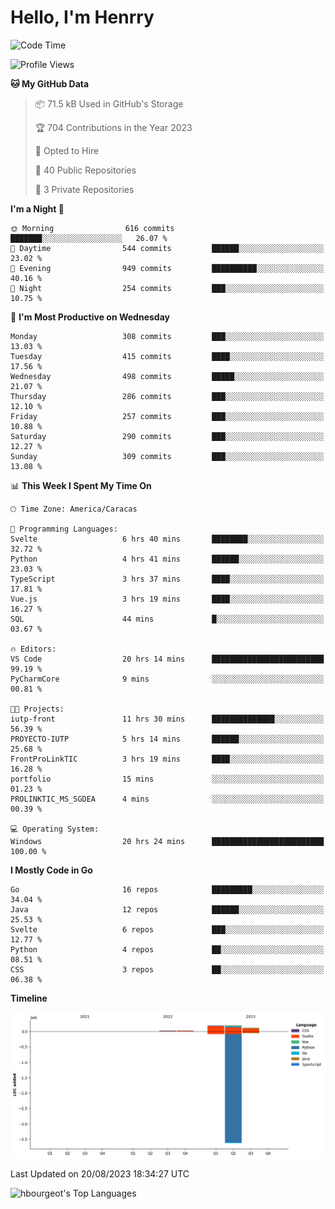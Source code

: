 # Hello, I'm Henrry

<!--START_SECTION:waka-->
![Code Time](http://img.shields.io/badge/Code%20Time-995%20hrs%2024%20mins-blue)

![Profile Views](http://img.shields.io/badge/Profile%20Views-17-blue)

**🐱 My GitHub Data** 

> 📦 71.5 kB Used in GitHub's Storage 
 > 
> 🏆 704 Contributions in the Year 2023
 > 
> 💼 Opted to Hire
 > 
> 📜 40 Public Repositories 
 > 
> 🔑 3 Private Repositories 
 > 
**I'm a Night 🦉** 

```text
🌞 Morning                616 commits         ███████░░░░░░░░░░░░░░░░░░   26.07 % 
🌆 Daytime                544 commits         ██████░░░░░░░░░░░░░░░░░░░   23.02 % 
🌃 Evening                949 commits         ██████████░░░░░░░░░░░░░░░   40.16 % 
🌙 Night                  254 commits         ███░░░░░░░░░░░░░░░░░░░░░░   10.75 % 
```
📅 **I'm Most Productive on Wednesday** 

```text
Monday                   308 commits         ███░░░░░░░░░░░░░░░░░░░░░░   13.03 % 
Tuesday                  415 commits         ████░░░░░░░░░░░░░░░░░░░░░   17.56 % 
Wednesday                498 commits         █████░░░░░░░░░░░░░░░░░░░░   21.07 % 
Thursday                 286 commits         ███░░░░░░░░░░░░░░░░░░░░░░   12.10 % 
Friday                   257 commits         ███░░░░░░░░░░░░░░░░░░░░░░   10.88 % 
Saturday                 290 commits         ███░░░░░░░░░░░░░░░░░░░░░░   12.27 % 
Sunday                   309 commits         ███░░░░░░░░░░░░░░░░░░░░░░   13.08 % 
```


📊 **This Week I Spent My Time On** 

```text
🕑︎ Time Zone: America/Caracas

💬 Programming Languages: 
Svelte                   6 hrs 40 mins       ████████░░░░░░░░░░░░░░░░░   32.72 % 
Python                   4 hrs 41 mins       ██████░░░░░░░░░░░░░░░░░░░   23.03 % 
TypeScript               3 hrs 37 mins       ████░░░░░░░░░░░░░░░░░░░░░   17.81 % 
Vue.js                   3 hrs 19 mins       ████░░░░░░░░░░░░░░░░░░░░░   16.27 % 
SQL                      44 mins             █░░░░░░░░░░░░░░░░░░░░░░░░   03.67 % 

🔥 Editors: 
VS Code                  20 hrs 14 mins      █████████████████████████   99.19 % 
PyCharmCore              9 mins              ░░░░░░░░░░░░░░░░░░░░░░░░░   00.81 % 

🐱‍💻 Projects: 
iutp-front               11 hrs 30 mins      ██████████████░░░░░░░░░░░   56.39 % 
PROYECTO-IUTP            5 hrs 14 mins       ██████░░░░░░░░░░░░░░░░░░░   25.68 % 
FrontProLinkTIC          3 hrs 19 mins       ████░░░░░░░░░░░░░░░░░░░░░   16.28 % 
portfolio                15 mins             ░░░░░░░░░░░░░░░░░░░░░░░░░   01.23 % 
PROLINKTIC_MS_SGDEA      4 mins              ░░░░░░░░░░░░░░░░░░░░░░░░░   00.39 % 

💻 Operating System: 
Windows                  20 hrs 24 mins      █████████████████████████   100.00 % 
```

**I Mostly Code in Go** 

```text
Go                       16 repos            █████████░░░░░░░░░░░░░░░░   34.04 % 
Java                     12 repos            ██████░░░░░░░░░░░░░░░░░░░   25.53 % 
Svelte                   6 repos             ███░░░░░░░░░░░░░░░░░░░░░░   12.77 % 
Python                   4 repos             ██░░░░░░░░░░░░░░░░░░░░░░░   08.51 % 
CSS                      3 repos             ██░░░░░░░░░░░░░░░░░░░░░░░   06.38 % 
```



**Timeline**

![Lines of Code chart](https://raw.githubusercontent.com/hbourgeot/hbourgeot/main/assets/bar_graph.png)


 Last Updated on 20/08/2023 18:34:27 UTC
<!--END_SECTION:waka-->

![hbourgeot's Top Languages](https://github-readme-stats.vercel.app/api/top-langs/?username=hbourgeot&theme=transparent&show_icons=true&hide_border=false&layout=donut&hide=css)
